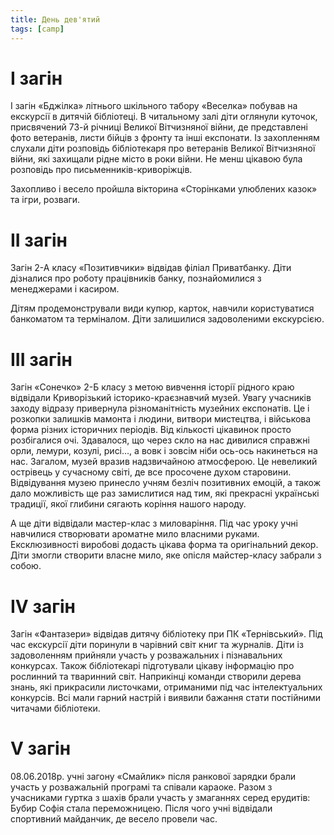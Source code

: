 ```yaml
---
title: День дев'ятий
tags: [camp]
---
```


# I загін

I загін «Бджілка» літнього шкільного табору «Веселка» побував на екскурсії в дитячій бібліотеці. В читальному залі діти оглянули куточок, присвячений 73-й річниці Великої Вітчизняної війни, де представлені фото ветеранів, листи бійців з фронту та інші експонати. Із захопленням слухали діти розповідь бібліотекаря про ветеранів Великої Вітчизняної війни, які захищали рідне місто в роки війни. Не менш цікавою була розповідь про письменників-криворіжців.

Захопливо і весело пройшла вікторина «Сторінками улюблених казок» та ігри, розваги.

<slideshow id="72157694610490392"></slideshow>

# II загін

Загін 2-А класу «Позитивчики» відвідав філіал Приватбанку. Діти дізналися про роботу працівників банку, познайомилися з менеджерами і касиром.

Дітям продемонстрували види купюр, карток, навчили користуватися банкоматом та терміналом. Діти залишилися задоволеними екскурсією.

<slideshow id="72157667865200717"></slideshow>

# III загін

Загін «Сонечко» 2-Б класу з метою вивчення історії рідного краю відвідали Криворізький історико-краєзнавчий музей. Увагу учасників заходу відразу привернула різноманітність музейних експонатів. Це і розкопки залишків мамонта і людини, витвори мистецтва, і військова форма різних історичних періодів. Від кількості цікавинок просто розбігалися очі. Здавалося, що через скло на нас дивилися справжні орли, лемури, козулі, рисі…, а вовк і зовсім ніби ось-ось накинеться на нас. Загалом, музей вразив надзвичайною атмосферою. Це невеликий острівець у сучасному світі, де все просочене духом старовини. Відвідування музею принесло учням безліч позитивних емоцій, а також дало можливість ще раз замислитися над тим, які прекрасні українські традиції, якої глибини сягають коріння нашого народу.

А ще діти відвідали мастер-клас з миловаріння. Під час уроку учні навчилися створювати ароматне мило власними руками. Ексклюзивності виробові додасть цікава форма та оригінальний декор. Діти змогли створити власне мило, яке опісля майстер-класу забрали з собою.

<slideshow id="72157667865230857"></slideshow>

# IV загін

Загін «Фантазери» відвідав дитячу бібліотеку при ПК «Тернівський». Під час екскурсії діти поринули в чарівний світ книг та журналів. Діти із задоволенням прийняли участь у розважальних і пізнавальних конкурсах. Також бібліотекарі підготували цікаву інформацію про рослинний та тваринний світ. Наприкінці команди створили дерева знань, які прикрасили листочками, отриманими під час інтелектуальних конкурсів. Всі мали гарний настрій і виявили бажання стати постійними читачами бібліотеки.

<slideshow id="72157669903696738"></slideshow>

# V загін

08.06.2018р. учні загону «Смайлик» після ранкової зарядки брали участь у розважальній програмі та співали караоке. Разом з учасниками гуртка з шахів брали участь у змаганнях серед ерудитів: Бубир Софія стала переможницею. Після чого учні відвідали спортивний майданчик, де весело провели час.

<slideshow id="72157697767600615"></slideshow>
